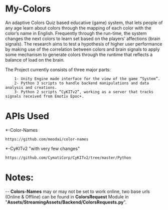 # My-Colors
An adaptive Colors Quiz based educative (game) system, that lets people of any age learn about colors through the mapping of each color with the color’s name in English. Frequently through the run-time, the system changes the next colors to learn set based on the players’ affections (brain signals). The research aims to test a hypothesis of higher user performance by making use of the correlation between colors and brain signals to apply some mechanism to generate colors through the runtime that reflects a balance of load on the brain.

The Project currently consists of three major parts:

        1- Unity Engine made interface for the view of the game “System”.
        2- Python 3 scripts to handle backend manipulations and data analysis and creations.
        3- Python 2 scripts “CyKITv2”, working as a server that tracks signals received from Emotiv Epoc+.


# APIs Used

*-Color-Names
    
    https://github.com/meodai/color-names
    
*-CyKITv2 "with very few changes"
    
    https://github.com/CymatiCorp/CyKITv2/tree/master/Python
    
    
# Notes:

-- **Colors-Names** may or may not be set to work online, two base urls (Online & Offline) can be found in **ColorsRequest** Module in "**Assets/StreamingAssets/Backend/ColorsRequests.py**".
